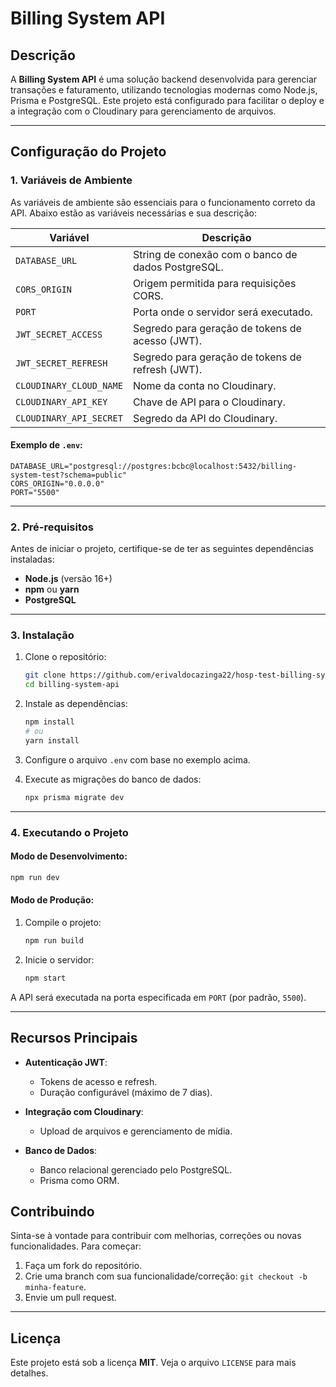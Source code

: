 # Billing System API

## Descrição
A **Billing System API** é uma solução backend desenvolvida para gerenciar transações e faturamento, utilizando tecnologias modernas como Node.js, Prisma e PostgreSQL. Este projeto está configurado para facilitar o deploy e a integração com o Cloudinary para gerenciamento de arquivos.

---

## Configuração do Projeto

### 1. Variáveis de Ambiente
As variáveis de ambiente são essenciais para o funcionamento correto da API. Abaixo estão as variáveis necessárias e sua descrição:

| Variável             | Descrição                                              |
|----------------------|------------------------------------------------------|
| `DATABASE_URL`       | String de conexão com o banco de dados PostgreSQL.     |
| `CORS_ORIGIN`        | Origem permitida para requisições CORS.                |
| `PORT`               | Porta onde o servidor será executado.                  |
| `JWT_SECRET_ACCESS`  | Segredo para geração de tokens de acesso (JWT).        |
| `JWT_SECRET_REFRESH` | Segredo para geração de tokens de refresh (JWT).       |
| `CLOUDINARY_CLOUD_NAME` | Nome da conta no Cloudinary.                       |
| `CLOUDINARY_API_KEY`    | Chave de API para o Cloudinary.                    |
| `CLOUDINARY_API_SECRET` | Segredo da API do Cloudinary.                      |

#### Exemplo de `.env`:
```env
DATABASE_URL="postgresql://postgres:bcbc@localhost:5432/billing-system-test?schema=public"
CORS_ORIGIN="0.0.0.0"
PORT="5500"
```

---

### 2. Pré-requisitos
Antes de iniciar o projeto, certifique-se de ter as seguintes dependências instaladas:
- **Node.js** (versão 16+)
- **npm** ou **yarn**
- **PostgreSQL**

---

### 3. Instalação

1. Clone o repositório:
   ```bash
   git clone https://github.com/erivaldocazinga22/hosp-test-billing-system-api.git billing-system-api
   cd billing-system-api
   ```

2. Instale as dependências:
   ```bash
   npm install
   # ou
   yarn install
   ```

3. Configure o arquivo `.env` com base no exemplo acima.

4. Execute as migrações do banco de dados:
   ```bash
   npx prisma migrate dev
   ```

---

### 4. Executando o Projeto

#### Modo de Desenvolvimento:
```bash
npm run dev
```

#### Modo de Produção:
1. Compile o projeto:
   ```bash
   npm run build
   ```

2. Inicie o servidor:
   ```bash
   npm start
   ```

A API será executada na porta especificada em `PORT` (por padrão, `5500`).

---

## Recursos Principais

- **Autenticação JWT**:
  - Tokens de acesso e refresh.
  - Duração configurável (máximo de 7 dias).

- **Integração com Cloudinary**:
  - Upload de arquivos e gerenciamento de mídia.

- **Banco de Dados**:
  - Banco relacional gerenciado pelo PostgreSQL.
  - Prisma como ORM.


## Contribuindo
Sinta-se à vontade para contribuir com melhorias, correções ou novas funcionalidades. Para começar:
1. Faça um fork do repositório.
2. Crie uma branch com sua funcionalidade/correção: `git checkout -b minha-feature`.
3. Envie um pull request.

---

## Licença
Este projeto está sob a licença **MIT**. Veja o arquivo `LICENSE` para mais detalhes.
